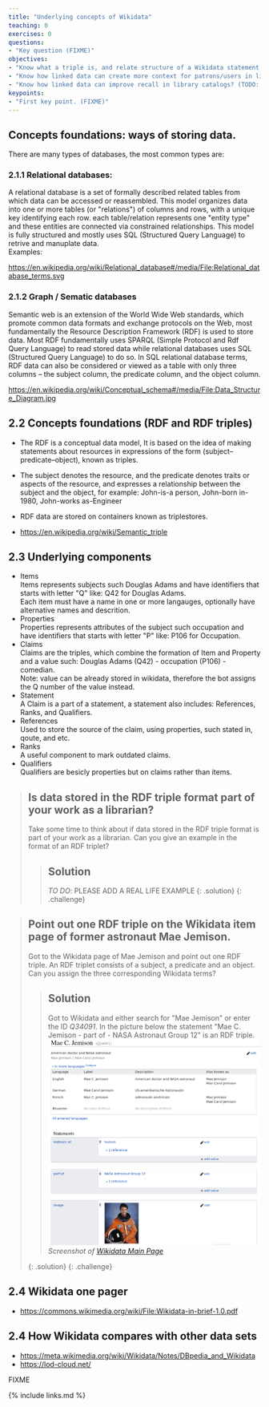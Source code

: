 ```yaml
---
title: "Underlying concepts of Wikidata"
teaching: 0
exercises: 0
questions:
- "Key question (FIXME)"
objectives:
- "Know what a triple is, and relate structure of a Wikidata statement to traditional metadata field structure"
- "Know how linked data can create more context for patrons/users in library catalogs"
- "Know how linked data can improve recall in library catalogs? (TODO: Check if we want to address this here)." 
keypoints:
- "First key point. (FIXME)"
---
```


## Concepts foundations: ways of storing data.
There are many types of databases, the most common types are:

### 2.1.1 Relational databases:  
A relational database is a set of formally described related tables from which data can be accessed or reassembled. This model organizes data into one or more tables (or "relations") of columns and rows, with a unique key identifying each row. each table/relation represents one "entity type" and these entities are connected via constrained relationships. This model is fully structured and mostly uses SQL (Structured Query Language) to retrive and manuplate data.  
Examples: 
 
https://en.wikipedia.org/wiki/Relational_database#/media/File:Relational_database_terms.svg
 
### 2.1.2 Graph / Sematic databases  
Semantic web is an extension of the World Wide Web standards, which promote common data formats and exchange protocols on the Web, most fundamentally the Resource Description Framework (RDF) is used to store data. Most RDF fundamentally uses SPARQL (Simple Protocol and Rdf Query Language) to read stored data while relational databases uses SQL (Structured Query Language) to do so. In SQL relational database terms, RDF data can also be considered or viewed as a table with only three columns – the subject column, the predicate column, and the object column.  
 
https://en.wikipedia.org/wiki/Conceptual_schema#/media/File:Data_Structure_Diagram.jpg

## 2.2 Concepts foundations (RDF and RDF triples)

 - The RDF is a conceptual data model, It is based on the idea of making statements about resources in expressions of the form (subject–predicate–object), known as triples.  
 - The subject denotes the resource, and the predicate denotes traits or aspects of the resource, and expresses a relationship between the subject and the object, for example: John-is-a person, John-born in-1980, John-works as-Engineer  
 - RDF data are stored on containers known as triplestores.  

- https://en.wikipedia.org/wiki/Semantic_triple

## 2.3 Underlying components
- Items  
Items represents subjects such Douglas Adams and have identifiers that starts with letter "Q" like: Q42 for Douglas Adams.  
Each item must have a name in one or more langauges, optionally have alternative names and descrition.
- Properties  
Properties represents attributes of the subject such occupation and have identifiers that starts with letter "P" like: P106 for Occupation.  
- Claims  
Claims are the triples, which combine the formation of Item and Property and a value such:
Douglas Adams (Q42) - occupation (P106) - comedian.  
Note: value can be already stored in wikidata, therefore the bot assigns the Q number of the value instead.  
- Statement  
A Claim is a part of a statement, a statement also includes: References, Ranks, and Qualifiers.  
- References  
Used to store the source of the claim, using properties, such stated in, qoute, and etc.  
- Ranks  
A useful component to mark outdated claims.  
 - Qualifiers  
Qualifiers are besicly properties but on claims rather than items.  

> ## Is data stored in the RDF triple format part of your work as a librarian? 
>
> Take some time to think about if data stored in the RDF triple format 
> is part of your work as a librarian. Can you give an example in the format of an RDF triplet?  
> > ## Solution
> > *TO DO*: PLEASE ADD A REAL LIFE EXAMPLE
> {: .solution}
{: .challenge}

> ## Point out one RDF triple on the Wikidata item page of former astronaut Mae Jemison. 
>
> Got to the Wikidata page of Mae Jemison and point out one RDF triple. 
> An RDF triplet consists of a subject, a predicate and an object. 
> Can you assign the three corresponding Wikidata terms?
> 
> > ## Solution
> > Got to Wikidata and either search for "Mae Jemison" or enter the ID *Q34091*. 
> > In the picture below the statement "Mae C. Jemison - part of - NASA Astronaut Group 12" is an RDF triple. 
> > ![Wikidata_Main_Page](../fig/Mae_Jemison_Wikidata.png)  
> >  *Screenshot of [Wikidata Main Page](https://www.wikidata.org/wiki/Q34091)*
> >
> {: .solution}
{: .challenge}

## 2.4 Wikidata one pager
- https://commons.wikimedia.org/wiki/File:Wikidata-in-brief-1.0.pdf

## 2.4 How Wikidata compares with other data sets 

- https://meta.wikimedia.org/wiki/Wikidata/Notes/DBpedia_and_Wikidata
- https://lod-cloud.net/


FIXME

{% include links.md %}
